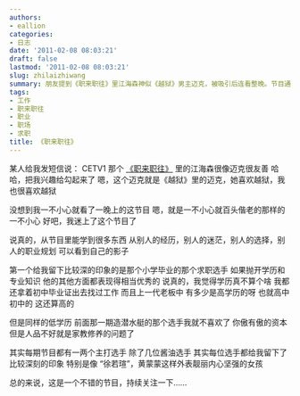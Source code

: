 ```yaml
---
authors:
- eallion
categories:
- 日志
date: '2011-02-08 08:03:21'
draft: false
lastmod: '2011-02-08 08:03:21'
slug: zhilaizhiwang
summary: 朋友提到《职来职往》里江海森神似《越狱》男主迈克，被吸引后连看整晚。节目通过求职者经历让人反思职业规划，尤其对低学历但能力强的选手印象深刻，认为学历并非关键。但也批评某些选手态度傲慢、人品欠佳。特别欣赏外表柔弱内心坚强的女性求职者。整体评价节目有深度，值得长期追看。
tags:
- 工作
- 职来职往
- 职业
- 职场
- 求职
title: 《职来职往》
---
```


某人给我发短信说：
CETV1 那个 [《职来职往》](http://baike.baidu.com/view/4503413.htm) 里的江海森很像迈克很友善
哈哈，把我兴趣给勾起来了
嗯，这个迈克就是《越狱》里的迈克，她喜欢越狱，我也很喜欢越狱

没想到我一不小心就看了一晚上的这节目
嗯，就是一不小心就百头偕老的那样的一不小心
好吧，我迷上了这个节目了

说真的，从节目里能学到很多东西
从别人的经历，别人的迷茫，别人的选择，别人的职业规划
可以看到自己的影子

第一个给我留下比较深的印象的是那个小学毕业的那个求职选手
如果抛开学历和专业知识
他的其他方面都表现得相当优秀的
说真的，我觉得学历真不算个啥
我都还拿着初中毕业证出去找过工作
而且上一代老板中
有多少是高学历的呀
也就高中初中的
这还算高的

但是同样的低学历
前面那一期造潜水艇的那个选手我就不喜欢了
你傲有傲的资本
但是人品不好就是家教修养的问题了

其实每期节目都有一两个主打选手
除了几位酱油选手
其实每位选手都给我留下了比较深刻的印象
特别是像 “徐若瑄”，黄蒙蒙这样外表靓丽内心坚强的女孩

总的来说，这是一个不错的节目，持续关注一下……